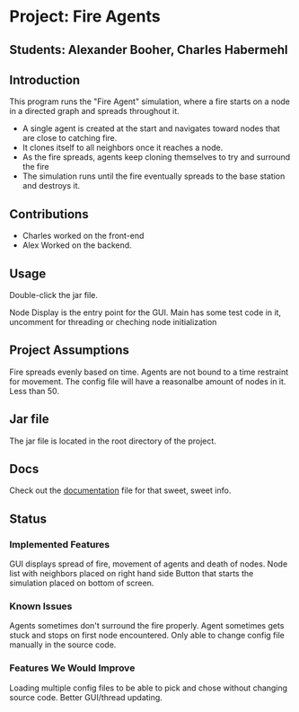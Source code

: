 # Project: Fire Agents
## Students:  Alexander Booher, Charles Habermehl

## Introduction
This program runs the "Fire Agent" simulation, where a fire starts on a node in a directed graph
and spreads throughout it.

- A single agent is created at the start and navigates toward nodes that are close to catching fire.
- It clones itself to all neighbors once it reaches a node.
- As the fire spreads, agents keep cloning themselves to try and surround the fire
- The simulation runs until the fire eventually spreads to the base station and destroys it.

## Contributions
- Charles worked on the front-end
- Alex Worked on the backend.

## Usage
Double-click the jar file.

Node Display is the entry point for the GUI.
Main has some test code in it, uncomment for threading or cheching node initialization

## Project Assumptions
Fire spreads evenly based on time. Agents are not bound to a time restraint for movement. 
The config file will have a reasonalbe amount of nodes in it. Less than 50.


## Jar file 
The jar file is located in the root directory of the project.

## Docs
Check out the [documentation](../doc/doc.MD) file for that sweet, sweet info.

## Status
### Implemented Features
GUI displays spread of fire, movement of agents and death of nodes. 
Node list with neighbors placed on right hand side
Button that starts the simulation placed on bottom of screen. 

### Known Issues
Agents sometimes don't surround the fire properly.
Agent sometimes gets stuck and stops on first node encountered. 
Only able to change config file manually in the source code. 

### Features We Would Improve
Loading multiple config files to be able to pick and chose without changing source
code.
Better GUI/thread updating.